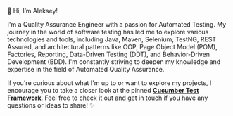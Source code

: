 👋 Hi, I’m Aleksey!

I'm a Quality Assurance Engineer with a passion for Automated Testing. My journey in the world of software testing has led me to explore various technologies and tools, including Java, Maven, Selenium, TestNG, REST Assured, and architectural patterns like OOP, Page Object Model (POM), Factories, Reporting, Data-Driven Testing (DDT), and Behavior-Driven Development (BDD). I'm constantly striving to deepen my knowledge and expertise in the field of Automated Quality Assurance.

If you're curious about what I'm up to or want to explore my projects, I encourage you to take a closer look at the pinned **<a href="https://github.com/AlekseiiT/CucumberProject" target="_blank">Cucumber Test Framework</a>**. Feel free to check it out and get in touch if you have any questions or ideas to share! ✨

